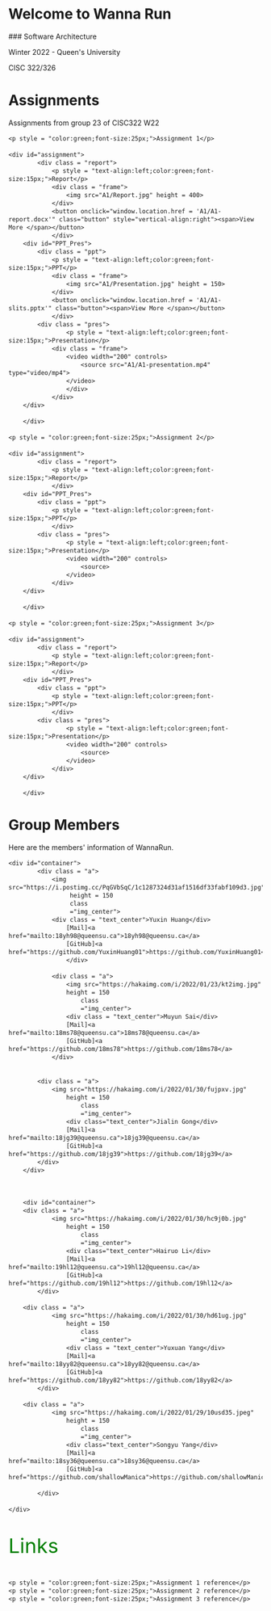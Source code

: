 <h1>Welcome to Wanna Run</h1>
### Software Architecture
<p> Winter 2022 - Queen's University </p>
<p> CISC 322/326 </p>

# Assignments
Assignments from group 23 of CISC322 W22
<html>
<head>
<style>
#assignment {
				width: 800px;
				height: 500px;
				display: flex;
				display: -webkit-flex;
				flex-direction: row;
				flex-wrap: nowrap;
				justify-content: space-between;
				align-items: flex-start
			}
#PPT_Pres {
				width: 400px;
				height: 500px;
				display: flex;
				display: -webkit-flex;
				flex-direction: column;
				flex-wrap: nowrap;
				justify-content: space-between;
				align-items: flex-start
			}
	
.button {
  display: inline-block;
  border-radius: 5px;
  background-color: Green;
  border: none;
  color: White ;
  text-align: center;
  font-size: 10px;
  padding: 10px;
  width: 120px;
  transition: all 0.5s;
  cursor: pointer;
  margin: 5px;
}

.button span {
  cursor: pointer;
  display: inline-block;
  position: relative;
  transition: 0.5s;
}

.button span:after {
  content: '\00bb';
  position: absolute;
  opacity: 0;
  top: 0;
  right: -20px;
  transition: 0.5s;
}

.button:hover span {
  padding-right: 25px;
}

.button:hover span:after {
  opacity: 1;
  right: 0;
}
	
.report{
	padding: 10px;
	width: 350px;
	height: 500px;
	border: none;
	text-align: center;
}
	
.ppt {
	padding: 10px;
	width: 400px;
	height: 250px;
	border: none;
	text-align: center;
}
	
.pres {
	padding: 10px;
	width: 400px;
	height: 250px;
	border: none;
	text-align: center;
}
	
.fram{
	padding: 10px;
	width: 400px;
	height: 250px;
	border: 5px solid gray;
	text-align: center;
	
}
	
video {
  width: 80%;
  height: auto;
}
	
.img_center{
	display: block;
	margin-left: auto;
	margin-right: auto;
	width: 70%;
	border-radius: 50%;
	}
	
.text_center{
	text-align: center;
	}
	
</style>
</head>
<body>


	<p style = "color:green;font-size:25px;">Assignment 1</p>

	<div id="assignment">
			<div class = "report">
				<p style = "text-align:left;color:green;font-size:15px;">Report</p>
				<div class = "frame">
					<img src="A1/Report.jpg" height = 400>
				</div>
				<button onclick="window.location.href = 'A1/A1-report.docx'" class="button" style="vertical-align:right"><span>View More </span></button>
				</div>
		<div id="PPT_Pres">
			<div class = "ppt">
				<p style = "text-align:left;color:green;font-size:15px;">PPT</p>
				<div class = "frame">
					<img src="A1/Presentation.jpg" height = 150>
				</div>
				<button onclick="window.location.href = 'A1/A1-slits.pptx'" class="button"><span>View More </span></button>
				</div>
			<div class = "pres">
					<p style = "text-align:left;color:green;font-size:15px;">Presentation</p>
				<div class = "frame">
					<video width="200" controls>
  						<source src="A1/A1-presentation.mp4" type="video/mp4">
					</video>
					</div>
				</div>
		</div>
			
		</div>

	<p style = "color:green;font-size:25px;">Assignment 2</p>
	
	<div id="assignment">
			<div class = "report">
				<p style = "text-align:left;color:green;font-size:15px;">Report</p>
				</div>
		<div id="PPT_Pres">
			<div class = "ppt">
				<p style = "text-align:left;color:green;font-size:15px;">PPT</p>
				</div>
			<div class = "pres">
					<p style = "text-align:left;color:green;font-size:15px;">Presentation</p>
					<video width="200" controls>
  						<source>
					</video>
				</div>
		</div>
			
		</div>
	
	<p style = "color:green;font-size:25px;">Assignment 3</p>

	<div id="assignment">
			<div class = "report">
				<p style = "text-align:left;color:green;font-size:15px;">Report</p>
				</div>
		<div id="PPT_Pres">
			<div class = "ppt">
				<p style = "text-align:left;color:green;font-size:15px;">PPT</p>
				</div>
			<div class = "pres">
					<p style = "text-align:left;color:green;font-size:15px;">Presentation</p>
					<video width="200" controls>
  						<source>
					</video>
				</div>
		</div>
			
		</div>
	
<html>
<head>
<style>
#container {
				width: 800px;
				height: 340px;
				display: flex;
				display: -webkit-flex;
				flex-direction: row;
				flex-wrap: nowrap;
				justify-content: space-around;
				align-items: flex-start
			}
.a {
  border: 1px solid black;
  padding: 10px;
  width: 250px;
  height: 320px;
  border: 5px solid gray;
  text-align: justify;
}
	
.img_center{
	display: block;
	margin-left: auto;
	margin-right: auto;
	width: 70%;
	border-radius: 50%;
	}
	
.text_center{
	text-align: center;
	}
	
</style>
</head>
<body>

<h1>Group Members</h1>

<p>Here are the members' information of WannaRun.</p>

	<div id="container">
			<div class = "a">
				<img src="https://i.postimg.cc/PqGVbSqC/1c1287324d31af1516df33fabf109d3.jpg" 
				     height = 150
				     class
				     ="img_center">
				<div class = "text_center">Yuxin Huang</div>
					[Mail]<a href="mailto:18yh98@queensu.ca">18yh98@queensu.ca</a>
					[GitHub]<a href="https://github.com/YuxinHuang01">https://github.com/YuxinHuang01</a>
					</div>
				
				<div class = "a">
					<img src="https://hakaimg.com/i/2022/01/23/kt2img.jpg" 
				  	height = 150
				     	class
				     	="img_center">
					<div class = "text_center">Muyun Sai</div>
					[Mail]<a href="mailto:18ms78@queensu.ca">18ms78@queensu.ca</a>
					[GitHub]<a href="https://github.com/18ms78">https://github.com/18ms78</a>
				</div>
	

			<div class = "a">
				<img src="https://hakaimg.com/i/2022/01/30/fujpxv.jpg" 
				  	height = 150
				     	class
				     	="img_center">
					<div class="text_center">Jialin Gong</div>
					[Mail]<a href="mailto:18jg39@queensu.ca">18jg39@queensu.ca</a>
					[GitHub]<a href="https://github.com/18jg39">https://github.com/18jg39</a>
			</div>
		</div>
	
		

        <div id="container">
		<div class = "a">
				<img src="https://hakaimg.com/i/2022/01/30/hc9j0b.jpg" 
				  	height = 150
				     	class
				     	="img_center">
					<div class="text_center">Hairuo Li</div>
					[Mail]<a href="mailto:19hl12@queensu.ca">19hl12@queensu.ca</a>
					[GitHub]<a href="https://github.com/19hl12">https://github.com/19hl12</a>
			</div>
		
		<div class = "a">
				<img src="https://hakaimg.com/i/2022/01/30/hd61ug.jpg" 
				  	height = 150
				     	class
				     	="img_center">
					<div class = "text_center">Yuxuan Yang</div>
					[Mail]<a href="mailto:18yy82@queensu.ca">18yy82@queensu.ca</a>
					[GitHub]<a href="https://github.com/18yy82">https://github.com/18yy82</a>
			</div>
		
		<div class = "a">
				<img src="https://hakaimg.com/i/2022/01/29/10usd35.jpeg" 
				  	height = 150
				     	class
				     	="img_center">
					<div class="text_center">Songyu Yang</div>
					[Mail]<a href="mailto:18sy36@queensu.ca">18sy36@queensu.ca</a>
					[GitHub]<a href="https://github.com/shallowManica">https://github.com/shallowManica</a>
			
			</div>

	</div>
	


</body>
</html>
<p style = "color:green;font-size:40px;">Links</p>
	
	<p style = "color:green;font-size:25px;">Assignment 1 reference</p>
	<p style = "color:green;font-size:25px;">Assignment 2 reference</p>
	<p style = "color:green;font-size:25px;">Assignment 3 reference</p>
